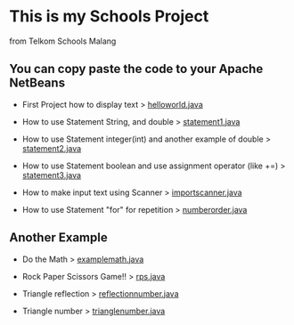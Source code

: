 # This is my Schools Project
from Telkom Schools Malang
<h2>You can copy paste the code to your Apache NetBeans</h2>

* First Project how to display text > [helloworld.java](https://github.com/nurjavier8789/School_PROJ/blob/main/helloworld.java)

* How to use Statement String, and double > [statement1.java](https://github.com/nurjavier8789/School_PROJ/blob/main/statement1.java)

* How to use Statement integer(int) and another example of double > [statement2.java](https://github.com/nurjavier8789/School_PROJ/blob/main/statement2.java)

* How to use Statement boolean and use assignment operator (like +=) > [statement3.java](https://github.com/nurjavier8789/School_PROJ/blob/main/statement3.java)

* How to make input text using Scanner > [importscanner.java](https://github.com/nurjavier8789/School_PROJ/blob/main/importscanner.java)

* How to use Statement "for" for repetition > [numberorder.java](https://github.com/nurjavier8789/School_PROJ/blob/main/numberorder.java)

<h2>Another Example</h2>

* Do the Math > [examplemath.java](https://github.com/nurjavier8789/School_PROJ/blob/main/examplemath.java)

* Rock Paper Scissors Game!! > [rps.java](https://github.com/nurjavier8789/School_PROJ/blob/main/rps.java)

* Triangle reflection > [reflectionnumber.java](https://github.com/nurjavier8789/School_PROJ/blob/main/reflectionnumber.java)

* Triangle number > [trianglenumber.java](https://github.com/nurjavier8789/School_PROJ/blob/main/trianglenumber.java)
